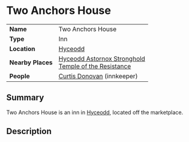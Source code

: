 # Two Anchors House

|||
| --- | --- |
| **Name** | Two Anchors House | place.4
| **Type** | Inn |
| **Location** | [Hyceodd](../../settlements/towns/hyceodd.md) |
| **Nearby Places** | [Hyceodd Astornox Stronghold](../../settlements/strongholds/hyceodd-astornox-stronghold.md)<br>[Temple of the Resistance](../temples/temple-of-the-resistance.md) |
| **People** | [Curtis Donovan](../../../characters/curtis-donovan.md) (innkeeper) |

## Summary

Two Anchors House is an inn in [Hyceodd](../../settlements/towns/hyceodd.md), located off the marketplace.

## Description
